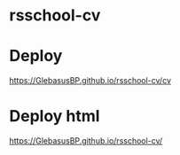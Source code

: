 # rsschool-cv

# Deploy
https://GlebasusBP.github.io/rsschool-cv/cv

# Deploy html
https://GlebasusBP.github.io/rsschool-cv/ 